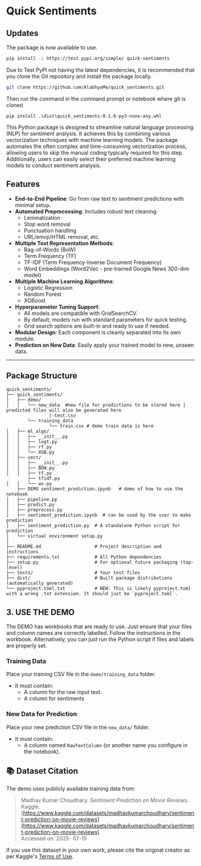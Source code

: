 #  Quick Sentiments

## Updates
The package is now available to use. 

```bash
pip install -i https://test.pypi.org/simple/ quick-sentiments
```
Due to Test PyPl not having the latest dependencies, it is recommended that you clone the Git repository and install the package locally. 

```bash
git clone https://github.com/AlabhyaMe/quick_sentiments.git
```
Then run the command in the command prompt or notebook where git is cloned

```
pip install .\dist\quick_sentiments-0.1.6-py3-none-any.whl
```

This Python package is designed to streamline natural language processing (NLP) for sentiment analysis. It achieves this by combining various vectorization techniques with machine learning models. The package automates the often complex and time-consuming vectorization process, allowing users to skip the manual coding typically required for this step. Additionally, users can easily select their preferred machine learning models to conduct sentiment analysis.


##  Features

- **End-to-End Pipeline**: Go from raw text to sentiment predictions with minimal setup.
- **Automated Preprocessing**: Includes robust text cleaning:
  - Lemmatization
  - Stop word removal
  - Punctuation handling
  - URL/emoji/HTML removal, etc.
- **Multiple Text Representation Methods**:
  - Bag-of-Words (BoW)
  - Term Frequency (TF)
  - TF-IDF (Term Frequency-Inverse Document Frequency)
  - Word Embeddings (Word2Vec - pre-trained Google News 300-dim model)
- **Multiple Machine Learning Algorithms**:
  - Logistic Regression
  - Random Forest
  - XGBoost
- **Hyperparameter Tuning Support**:
  - All models are compatible with GridSearchCV.
  - By default, models run with standard parameters for quick testing.
  - Grid search options are built-in and ready to use if needed.
- **Modular Design**: Each component is cleanly separated into its own module.
- **Prediction on New Data**: Easily apply your trained model to new, unseen data.

---
##  Package Structure 
```
quick_sentiments/                
├── quick_sentiments/            
│   ├── demo/                   
│   │   └── new_data  #new file for predictions to be stored here | predicted files will also be generated here
                |-test.csv  
        └── training_data
                └── train.csv # demo train data is here
│   ├── ml_algo/                 
│   │   ├── __init__.py          
│   │   ├── logt.py
│   │   ├── rf.py
│   │   └── XGB.py
│   ├── vect/                    
│   │   ├── __init__.py          
│   │   ├── BOW.py
│   │   ├── tf.py
        ├── tfidf.py
│   │   └── wv.py
    ├── DEMO sentiment_prediction.ipynb   # demo of how to use the notebook
│   ├── pipeline.py             
│   ├── predict.py               
│   ├── preprocess.py            
│   ├── sentiment_prediction.ipynb  # can be used by the user to make prediction
│   ├── sentiment_prediction.py  # A standalone Python script for prediction 
│   └── virtual environment setup.py 
│                                
├── README.md                    # Project description and instructions
├── requirements.txt             # All Python dependencies
├── setup.py                     # For optional future packaging (top-level)
├── tests/                       # Your test files
├── dist/                        # Built package distributions (automatically generated)
└── pyproject.toml.txt           # NEW: This is likely pyproject.toml with a wrong .txt extension. It should just be `pyproject.toml`.

```


## 3. USE THE DEMO

The DEMO has workbooks that are ready to use. Just ensure that your files and column names are correctly labelled. Follow the instructions in the workbook. Alternatively, you can just run the Python script if files and labels are properly set. 

###  Training Data

Place your training CSV file in the `demo/training_data` folder.

- It must contain:
  - A column for  the raw input text. 
  - A column for sentiments

### New Data for Prediction

Place your new prediction CSV file in the `new_data/` folder.

- It must contain:
  - A column named `RawTextColumn` (or another name you configure in the notebook).

## 📚 Dataset Citation

The demo uses publicly available training data from:

> Madhav Kumar Choudhary. *Sentiment Prediction on Movie Reviews*. Kaggle.  
> [https://www.kaggle.com/datasets/madhavkumarchoudhary/sentiment-prediction-on-movie-reviews](https://www.kaggle.com/datasets/madhavkumarchoudhary/sentiment-prediction-on-movie-reviews)  
> Accessed on: 2025- 07-15

If you use this dataset in your own work, please cite the original creator as per Kaggle's [Terms of Use](https://www.kaggle.com/terms).

